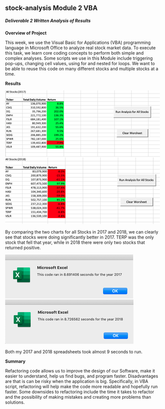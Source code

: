 ## stock-analysis Module 2 VBA

##### Deliverable 2 Written Analysis of Results

**Overview of Project**

This week, we use the Visual Basic for Applications (VBA) programming language in Microsoft Office to analyze real stock market data. To execute this task, we learn core coding concepts to perform both simple and complex analyses. Some scripts we use in this Module include triggering pop-ups, changing cell values, using for and nested for loops. We want to be able to reuse this code on many different stocks and multiple stocks at a time.

**Results**
 
 ![2017analysis](2017analysis.png)
 ![2018analysis](2018analysis.png)

By comparing the two charts for all Stocks in 2017 and 2018, we can clearly see that stocks  were doing significantly better in 2017. TERP was the only stock that fell that year, while in 2018 there were only two stocks that returned positive. 
 
  ![2017runtime](VBA_Challenge_2017.png)
  ![2018runtime](VBA_Challenge_2018.png)

Both my 2017 and 2018 spreadsheets took almost 9 seconds to run.

**Summary**

Refactoring code allows us to improve the design of our Software, make it easier to understand, help us find bugs, and program faster. Disadvantages are that is can be risky when the application is big. Specifically, in VBA script, refactoring will help make the code more readable and hopefully run faster. Some downsides to refactoring include the time it takes to refactor and the possibility of making mistakes and creating more problems than solutions.

